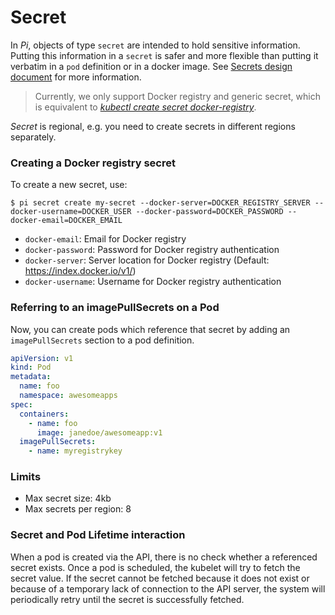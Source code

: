 # Secret

In _Pi_, objects of type `secret` are intended to hold sensitive information. Putting this information in a `secret` is safer and more flexible than putting it verbatim in a `pod` definition or in a docker image. See [Secrets design document](https://git.k8s.io/community/contributors/design-proposals/auth/secrets.md) for more information.

> Currently, we only support Docker registry and generic secret, which is equivalent to [_kubectl create secret docker-registry_](https://v1-9.docs.kubernetes.io/docs/reference/generated/kubectl/kubectl-commands#-em-secret-docker-registry-em-).

_Secret_ is regional, e.g. you need to create secrets in different regions separately.

### Creating a Docker registry secret

To create a new secret, use:
```
$ pi secret create my-secret --docker-server=DOCKER_REGISTRY_SERVER --docker-username=DOCKER_USER --docker-password=DOCKER_PASSWORD --docker-email=DOCKER_EMAIL
```
- `docker-email`:		  Email for Docker registry
- `docker-password`:	Password for Docker registry authentication
- `docker-server`:		Server location for Docker registry (Default: https://index.docker.io/v1/)
- `docker-username`: 	Username for Docker registry authentication

### Referring to an imagePullSecrets on a Pod

Now, you can create pods which reference that secret by adding an `imagePullSecrets` section to a pod definition.

```yaml
apiVersion: v1
kind: Pod
metadata:
  name: foo
  namespace: awesomeapps
spec:
  containers:
    - name: foo
      image: janedoe/awesomeapp:v1
  imagePullSecrets:
    - name: myregistrykey
```

### Limits

- Max secret size: 4kb
- Max secrets per region: 8

### Secret and Pod Lifetime interaction

When a pod is created via the API, there is no check whether a referenced secret exists.  Once a pod is scheduled, the kubelet will try to fetch the secret value.  If the secret cannot be fetched because it does not exist or because of a temporary lack of connection to the API server, the system will periodically retry until the secret is successfully fetched.
